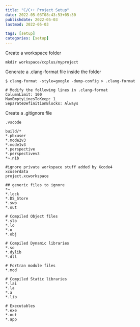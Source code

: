 ```yaml
---
title: "C/C++ Project Setup"
date: 2022-05-03T08:43:53+05:30
publishdate: 2022-05-03
lastmod: 2022-05-03

tags: [setup]
categories: [setup]
---
```

Create a workspace folder
```
mkdir workspace/ccplus/myproject
```
Generate a .clang-format file inside the folder
```
$ clang-format -style=google -dump-config > .clang-format

# Modify the following lines in .clang-format
ColumnLimit: 100
MaxEmptyLinesToKeep: 1
SeparateDefinitionBlocks: Always
```
Create a .gitignore file
```
.vscode

build/*
*.pbxuser
*.mode2v3
*.mode1v3
*.perspective
*.perspectivev3
*~.nib

#ignore private workspace stuff added by Xcode4
xcuserdata
project.xcworkspace

## generic files to ignore
*~
*.lock
*.DS_Store
*.swp
*.out

# Compiled Object files
*.slo
*.lo
*.o
*.obj

# Compiled Dynamic libraries
*.so
*.dylib
*.dll

# Fortran module files
*.mod

# Compiled Static libraries
*.lai
*.la
*.a
*.lib

# Executables
*.exe
*.out
*.app
```

